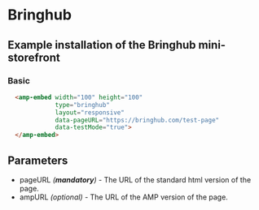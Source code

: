 <!---
Copyright 2015 The AMP HTML Authors. All Rights Reserved.

Licensed under the Apache License, Version 2.0 (the "License");
you may not use this file except in compliance with the License.
You may obtain a copy of the License at

      http://www.apache.org/licenses/LICENSE-2.0

Unless required by applicable law or agreed to in writing, software
distributed under the License is distributed on an "AS-IS" BASIS,
WITHOUT WARRANTIES OR CONDITIONS OF ANY KIND, either express or implied.
See the License for the specific language governing permissions and
limitations under the License.
-->

# Bringhub

## Example installation of the Bringhub mini-storefront

### Basic

```html
  <amp-embed width="100" height="100"
             type="bringhub"
             layout="responsive"
             data-pageURL="https://bringhub.com/test-page"
             data-testMode="true">
  </amp-embed>
```

## Parameters

- pageURL *(**mandatory**)* - The URL of the standard html version of the page.
- ampURL *(optional)* - The URL of the AMP version of the page.
